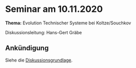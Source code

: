 # Seminar am 10.11.2020

__Thema:__ Evolution Technischer Systeme bei Koltze/Souchkov 

Diskussionsleitung: Hans-Gert Gräbe

## Ankündigung

Siehe die [Diskussionsgrundlage](Graebe-20201110.pdf).